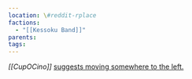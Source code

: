 ```yaml
---
location: \#reddit-rplace
factions:
  - "[[Kessoku Band]]"
parents: 
tags: 
---
```

*[[CupOCino]]* [suggests moving somewhere to the left.](https://discord.com/channels/1093664259273130084/1131230952119615600/1131578102800191608)
